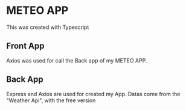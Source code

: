 # METEO APP

This was created with Typescript

## Front App

Axios was used for call the Back app of my METEO APP.


## Back App

Express and Axios are used for created my App.
Datas come from the "Weather Api", with the free version
